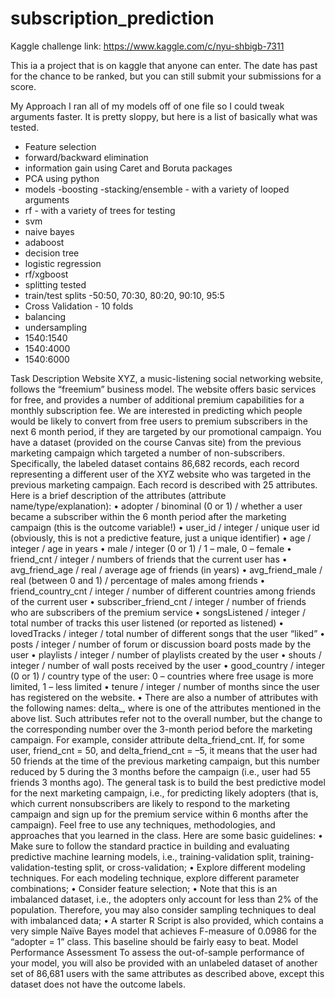 # subscription_prediction
Kaggle challenge
link: https://www.kaggle.com/c/nyu-shbigb-7311


This ia a project that is on kaggle that anyone can enter. The date has past for the chance to be ranked, but you can still submit your submissions for a score.

My Approach
I ran all of my models off of one file so I could tweak arguments faster. It is pretty sloppy, but here is a list of basically what was tested.

- Feature selection
- forward/backward elimination
- information gain using Caret and Boruta packages
- PCA using python
- models
-boosting
-stacking/ensemble - with a variety of looped arguments
- rf - with a variety of trees for testing
- svm
- naive bayes
- adaboost
- decision tree
- logistic regression
- rf/xgboost
- splitting tested
- train/test splits
-50:50, 70:30, 80:20, 90:10, 95:5
- Cross Validation - 10 folds
- balancing
- undersampling
- 1540:1540
- 1540:4000
- 1540:6000



Task Description
Website XYZ, a music-listening social networking website, follows the “freemium” business
model. The website offers basic services for free, and provides a number of additional premium 
capabilities for a monthly subscription fee. We are interested in predicting which people would be 
likely to convert from free users to premium subscribers in the next 6 month period, if they are 
targeted by our promotional campaign. You have a dataset (provided on the course Canvas
site) from the previous marketing campaign which targeted a number of non-subscribers.
Specifically, the labeled dataset contains 86,682 records, each record representing a different user 
of the XYZ website who was targeted in the previous marketing campaign. Each record is 
described with 25 attributes. Here is a brief description of the attributes (attribute
name/type/explanation):
• adopter / binominal (0 or 1) / whether a user became a subscriber within the 6 month period 
after the marketing campaign (this is the outcome variable!)
• user_id / integer / unique user id (obviously, this is not a predictive feature, just a unique 
identifier)
• age / integer / age in years
• male / integer (0 or 1) / 1 – male, 0 – female
• friend_cnt / integer / numbers of friends that the current user has
• avg_friend_age / real / average age of friends (in years)
• avg_friend_male / real (between 0 and 1) / percentage of males among friends
• friend_country_cnt / integer / number of different countries among friends of the current 
user
• subscriber_friend_cnt / integer / number of friends who are subscribers of the premium 
service
• songsListened / integer / total number of tracks this user listened (or reported as listened)
• lovedTracks / integer / total number of different songs that the user “liked”
• posts / integer / number of forum or discussion board posts made by the user
• playlists / integer / number of playlists created by the user
• shouts / integer / number of wall posts received by the user
• good_country / integer (0 or 1) / country type of the user: 0 – countries where free usage is 
more limited, 1 – less limited
• tenure / integer / number of months since the user has registered on the website.
• There are also a number of attributes with the following names: delta_<attrname>, where 
<attrname> is one of the attributes mentioned in the above list. Such attributes refer not to 
the overall number, but the change to the corresponding number over the 3-month period 
before the marketing campaign. For example, consider attribute delta_friend_cnt. If, for 
some user, friend_cnt = 50, and delta_friend_cnt = –5, it means that the user had 50 friends 
at the time of the previous marketing campaign, but this number reduced by 5 during the 3 
months before the campaign (i.e., user had 55 friends 3 months ago).
The general task is to build the best predictive model for the next marketing campaign, i.e., for
predicting likely adopters (that is, which current nonsubscribers are likely to respond to the 
marketing campaign and sign up for the premium service within 6 months after the campaign).
Feel free to use any techniques, methodologies, and approaches that you learned in the class. Here
are some basic guidelines:
• Make sure to follow the standard practice in building and evaluating predictive machine 
learning models, i.e., training-validation split, training-validation-testing split, or cross-validation;
• Explore different modeling techniques. For each modeling technique, explore different 
parameter combinations;
• Consider feature selection;
• Note that this is an imbalanced dataset, i.e., the adopters only account for less than 2% of 
the population. Therefore, you may also consider sampling techniques to deal with 
imbalanced data;
• A starter R Script is also provided, which contains a very simple Naïve Bayes model that 
achieves F-measure of 0.0986 for the “adopter = 1” class. This baseline should be fairly 
easy to beat.
Model Performance Assessment
To assess the out-of-sample performance of your model, you will also be provided with an 
unlabeled dataset of another set of 86,681 users with the same attributes as described above, 
except this dataset does not have the outcome labels. 

